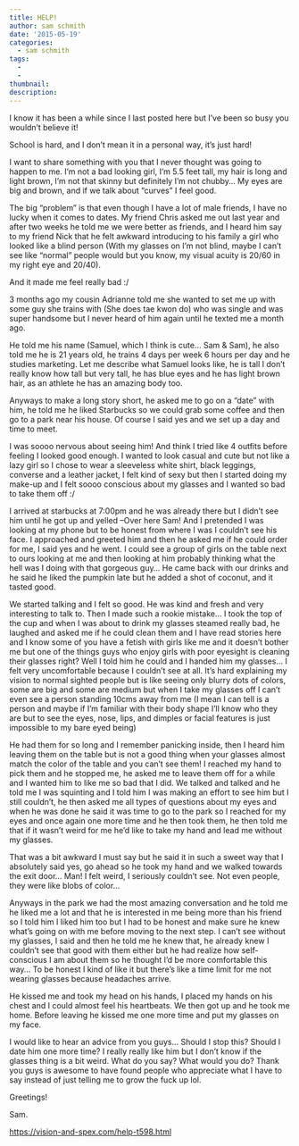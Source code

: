 ```yaml
---
title: HELP!
author: sam schmith
date: '2015-05-19'
categories:
  - sam schmith
tags:
  - 
  - 
thumbnail: 
description: 
---
```


I know it has been a while since I last posted here but I’ve been so busy you wouldn’t believe it!

School is hard, and I don’t mean it in a personal way, it’s just hard! 

I want to share something with you that I never thought was going to happen to me. I’m not a bad looking girl, I’m 5.5 feet tall, my hair is long and light brown, I’m not that skinny but definitely I’m not chubby… My eyes are big and brown, and if we talk about “curves” I feel good. 

The big “problem” is that even though I have a lot of male friends, I have no lucky when it comes to dates. 
My friend Chris asked me out last year and after two weeks he told me we were better as friends, and I heard him say to my friend  Nick that he felt awkward introducing to his family a girl who looked like a blind person (With my glasses on I’m not blind, maybe I can’t see like “normal” people would  but you know, my visual acuity is 20/60 in my right eye and 20/40). 

And it made me feel really bad :/ 

3 months ago my cousin Adrianne told me she wanted to set me up with some guy she trains with (She does tae kwon do) who was single and was super handsome but I never heard of him again until he texted me a month ago.

He told me his name (Samuel, which I think is cute… Sam & Sam), he also told me he is 21 years old, he trains 4 days per week 6 hours per day and he studies marketing.
Let me describe what Samuel looks like, he is tall I don’t really know how tall but very tall, he has blue eyes and he has light brown hair, as an athlete he has an amazing body too.

Anyways to make a long story short, he asked me to go on a “date” with him, he told me he liked Starbucks so we could grab some coffee and then go to a park near his house. Of course I said yes and we set up a day and time to meet.

I was soooo nervous about seeing him! And think I tried like 4 outfits before feeling I looked good enough. I wanted to look casual and cute but not like a lazy girl so I chose to wear a sleeveless white shirt, black leggings, converse and a leather jacket, I felt kind of sexy but then I started doing my make-up and I felt soooo conscious about my glasses and I wanted so bad to take them off :/

I arrived at starbucks at 7:00pm and he was already there but I didn’t see him until he got up and yelled –Over here Sam! And I pretended I was looking at my phone but to be honest from where I was I couldn’t see his face. 
I approached and greeted him and then he asked me if he could order for me, I said yes and he went. I could see a group of girls on the table next to ours looking at me and then looking at him probably thinking what the hell was I doing with that gorgeous guy… 
He came back with our drinks and he said he liked the pumpkin late but he added a shot of coconut, and it tasted good.

We started talking and I felt so good. He was kind and fresh and very interesting to talk to. Then I made such a rookie mistake… I took the top of the cup and when I was about to drink my glasses steamed really bad, he laughed and asked me if he could clean them and I have read stories here and I know some of you have a fetish with girls like me and it doesn’t bother me but one of the things guys who enjoy girls with poor eyesight is cleaning their glasses right? Well I told him he could and I handed him my glasses…
I felt very uncomfortable because I couldn’t see at all. It’s hard explaining my vision to normal sighted people but is like seeing only blurry dots of colors, some are big and some are medium but when I take my glasses off I can’t even see a person standing 10cms away from me (I mean I can tell is a person and maybe if I’m familiar with their body shape I’ll know who they are but to see the eyes, nose, lips, and dimples or facial features is just impossible to my bare eyed being)

He had them for so long and I remember panicking inside, then I heard him leaving them on the table but is not a good thing when your glasses almost match the color of the table and you can’t see them! I reached my hand to pick them and he stopped me, he asked me to leave them off for a while and I wanted him to like me so bad that I did. We talked and talked and he told me I was squinting and I told him I was making an effort to see him but I still couldn’t, he then asked me all types of questions about my eyes and when he was done he said it was time to go to the park so I reached for my eyes and once again one more time and he then took them, he then told me that if it wasn’t weird for me he’d like to take my hand and lead me without my glasses.

That was a bit awkward I must say but he said it in such a sweet way that I absolutely said yes, go ahead so he took my hand and we walked towards the exit door… Man! I felt weird, I seriously couldn’t see. Not even people, they were like blobs of color…

Anyways in the park we had the most amazing conversation and he told me he liked me a lot and that he is interested in me being more than his friend so I told him I liked him too but I had to be honest and make sure he knew what’s going on with me before moving to the next step. I can’t see without my glasses, I said and then he told me he knew that, he already knew I couldn’t see that good with them either but he had realize how self-conscious I am about them so he thought I’d be more comfortable this way… To be honest I kind of like it but there’s like a time limit for me not wearing glasses because headaches arrive. 

He kissed me and took my head on his hands, I placed my hands on his chest and I could almost feel his heartbeats. We then got up and he took me home. Before leaving he kissed me one more time and put my glasses on my face. 

I would like to hear an advice from you guys… Should I stop this? Should I date him one more time? I really really like him but I don’t know if the glasses thing is a bit weird. What do you say? What would you do?  Thank you guys is awesome to have found people who appreciate what I have to say instead of just telling me to grow the fuck up lol.

Greetings!

Sam.

https://vision-and-spex.com/help-t598.html
